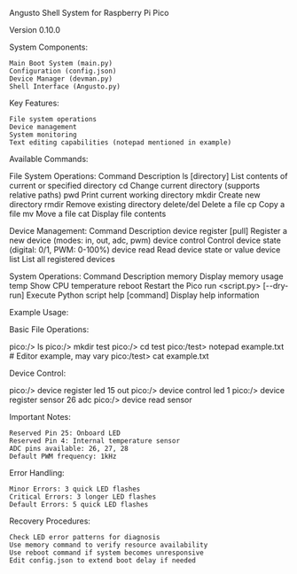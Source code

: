 Angusto Shell System for Raspberry Pi Pico

Version 0.10.0

System Components:

    Main Boot System (main.py)
    Configuration (config.json)
    Device Manager (devman.py)
    Shell Interface (Angusto.py)

Key Features:

    File system operations
    Device management
    System monitoring
    Text editing capabilities (notepad mentioned in example)

Available Commands:

File System Operations:
Command	Description
ls [directory]	List contents of current or specified directory
cd <directory>	Change current directory (supports relative paths)
pwd	Print current working directory
mkdir <dirname>	Create new directory
rmdir <dirname>	Remove existing directory
delete/del <filename>	Delete a file
cp <source> <dest>	Copy a file
mv <source> <dest>	Move a file
cat <filename>	Display file contents

Device Management:
Command	Description
device register <name> <pin> <mode> [pull]	Register a new device (modes: in, out, adc, pwm)
device control <name> <value>	Control device state (digital: 0/1, PWM: 0-100%)
device read <name>	Read device state or value
device list	List all registered devices

System Operations:
Command	Description
memory	Display memory usage
temp	Show CPU temperature
reboot	Restart the Pico
run <script.py> [--dry-run]	Execute Python script
help [command]	Display help information

Example Usage:

Basic File Operations:

pico:/> ls
pico:/> mkdir test
pico:/> cd test
pico:/test> notepad example.txt  # Editor example, may vary
pico:/test> cat example.txt

Device Control:

pico:/> device register led 15 out
pico:/> device control led 1
pico:/> device register sensor 26 adc
pico:/> device read sensor

Important Notes:

    Reserved Pin 25: Onboard LED
    Reserved Pin 4: Internal temperature sensor
    ADC pins available: 26, 27, 28
    Default PWM frequency: 1kHz

Error Handling:

    Minor Errors: 3 quick LED flashes
    Critical Errors: 3 longer LED flashes
    Default Errors: 5 quick LED flashes

Recovery Procedures:

    Check LED error patterns for diagnosis
    Use memory command to verify resource availability
    Use reboot command if system becomes unresponsive
    Edit config.json to extend boot delay if needed
